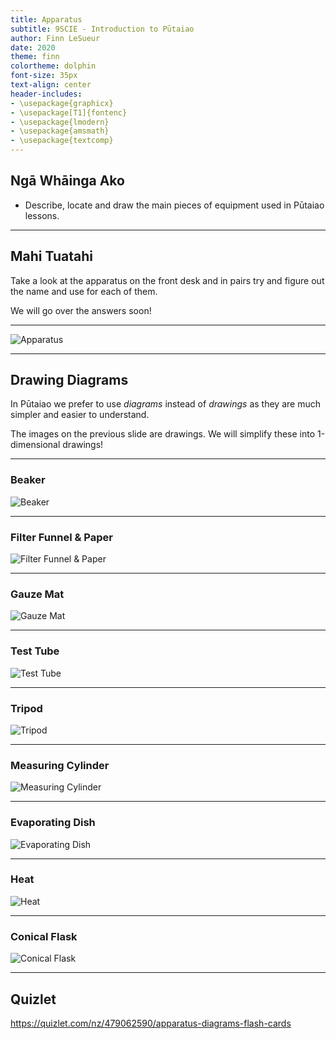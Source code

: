 ```yaml
---
title: Apparatus
subtitle: 9SCIE - Introduction to Pūtaiao
author: Finn LeSueur
date: 2020
theme: finn
colortheme: dolphin
font-size: 35px
text-align: center
header-includes:
- \usepackage{graphicx}
- \usepackage[T1]{fontenc}
- \usepackage{lmodern}
- \usepackage{amsmath}
- \usepackage{textcomp}
---
```


## Ngā Whāinga Ako

- Describe, locate and draw the main pieces of equipment used in Pūtaiao lessons.

---

## Mahi Tuatahi

Take a look at the apparatus on the front desk and in pairs try and figure out the name and use for each of them.

We will go over the answers soon!

---

![Apparatus](../assets/2-apparatus.jpg)

---

## Drawing Diagrams

In Pūtaiao we prefer to use _diagrams_ instead of _drawings_ as they are much simpler and easier to understand.

The images on the previous slide are drawings. We will simplify these into 1-dimensional drawings!

---

### Beaker

![Beaker](../assets/2-beaker.jpg)

---

### Filter Funnel & Paper

![Filter Funnel & Paper](../assets/2-filter-funnel.jpg)

---

### Gauze Mat

![Gauze Mat](../assets/2-gauze-mat.jpg)

---

### Test Tube

![Test Tube](../assets/2-test-tube.png)

---

### Tripod

![Tripod](../assets/2-tripod.gif)

---

### Measuring Cylinder

![Measuring Cylinder](../assets/2-measuring-cylinder.gif)

---

### Evaporating Dish

![Evaporating Dish](../assets/2-evaporating-dish.jpg)

---

### Heat

![Heat](../assets/2-heat.png)

---

### Conical Flask

![Conical Flask](../assets/2-conical-flask.jpg)

---

## Quizlet

https://quizlet.com/nz/479062590/apparatus-diagrams-flash-cards

